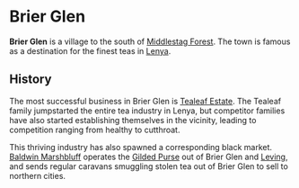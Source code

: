 # Brier Glen

**Brier Glen** is a village to the south of [Middlestag Forest](../../mote/esterfell/lenya/middlestag-forest.md). The town is famous as a destination for the finest teas in [Lenya](../../mote/esterfell/lenya/lenya.md).

## History

The most successful business in Brier Glen is [Tealeaf Estate](../../organizations/tealeaf-estate/tealeaf-estate.md). The Tealeaf family jumpstarted the entire tea industry in Lenya, but competitor families have also started establishing themselves in the vicinity, leading to competition ranging from healthy to cutthroat.

This thriving industry has also spawned a corresponding black market. [Baldwin Marshbluff](../../organizations/gilded-purse/members/baldwin-marshbluff.md) operates the [Gilded Purse](../../organizations/gilded-purse/gilded-purse.md) out of Brier Glen and [Leving](leving.md), and sends regular caravans smuggling stolen tea out of Brier Glen to sell to northern cities.
